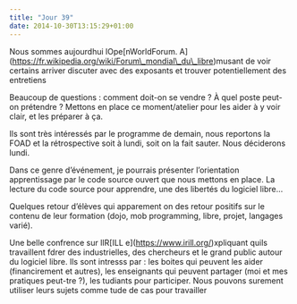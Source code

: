 ```yaml
---
title: "Jour 39"
date: 2014-10-30T13:15:29+01:00
---
```


Nous sommes aujourdhui lOpe\[nWorldForum.
A\](https://fr.wikipedia.org/wiki/Forum\_mondial\_du\_libre)musant de
voir certains arriver discuter avec des exposants et trouver
potentiellement des entretiens

Beaucoup de questions : comment doit-on se vendre ? À quel poste peut-on
prétendre ? Mettons en place ce moment/atelier pour les aider à y voir
clair, et les préparer à ça.

Ils sont très intéressés par le programme de demain, nous reportons la
FOAD et la rétrospective soit à lundi, soit on la fait sauter. Nous
déciderons lundi.

Dans ce genre d’événement, je pourrais présenter l’orientation
apprentissage par le code source ouvert que nous mettons en place. La
lecture du code source pour apprendre, une des libertés du logiciel
libre…

Quelques retour d’élèves qui apparement on des retour positifs sur le
contenu de leur formation (dojo, mob programming, libre, projet,
langages varié).

Une belle confrence sur lIR\[ILL e\](https://www.irill.org/)xpliquant
quils travaillent fdrer des industrielles, des chercheurs et le grand
public autour du logiciel libre. Ils sont intresss par : les boites qui
peuvent les aider (financirement et autres), les enseignants qui peuvent
partager (moi et mes pratiques peut-tre ?), les tudiants pour
participer. Nous pouvons surement utiliser leurs sujets comme tude de
cas pour travailler


